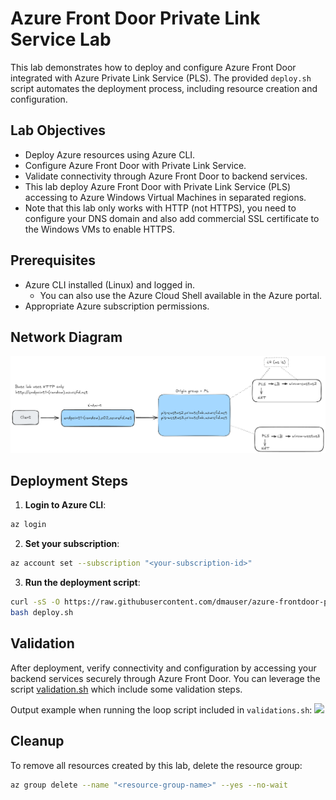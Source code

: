 # Azure Front Door Private Link Service Lab

This lab demonstrates how to deploy and configure Azure Front Door integrated with Azure Private Link Service (PLS). The provided `deploy.sh` script automates the deployment process, including resource creation and configuration.

## Lab Objectives

- Deploy Azure resources using Azure CLI.
- Configure Azure Front Door with Private Link Service.
- Validate connectivity through Azure Front Door to backend services.
- This lab deploy Azure Front Door with Private Link Service (PLS) accessing to Azure Windows Virtual Machines in separated regions.
- Note that this lab only works with HTTP (not HTTPS), you need to configure your DNS domain and also add commercial SSL certificate to the Windows VMs to enable HTTPS.

## Prerequisites

- Azure CLI installed (Linux) and logged in.
    - You can also use the Azure Cloud Shell available in the Azure portal.
- Appropriate Azure subscription permissions.

## Network Diagram

![Network Diagram](https://raw.githubusercontent.com/dmauser/azure-frontdoor-pls/refs/heads/main/media/network-diagram.png)

## Deployment Steps

1. **Login to Azure CLI**:
```bash
az login
```

2. **Set your subscription**:
```bash
az account set --subscription "<your-subscription-id>"
```

3. **Run the deployment script**:
```bash
curl -sS -O https://raw.githubusercontent.com/dmauser/azure-frontdoor-pls/refs/heads/main/deploy.sh
bash deploy.sh
```

## Validation
After deployment, verify connectivity and configuration by accessing your backend services securely through Azure Front Door.
You can leverage the script [validation.sh](https://raw.githubusercontent.com/dmauser/azure-frontdoor-pls/refs/heads/main/validations.sh) which include some validation steps.

Output example when running the loop script included in `validations.sh`:
![](https://raw.githubusercontent.com/dmauser/azure-frontdoor-pls/refs/heads/main/media/validation-output.png)

## Cleanup

To remove all resources created by this lab, delete the resource group:
```bash
az group delete --name "<resource-group-name>" --yes --no-wait
```
